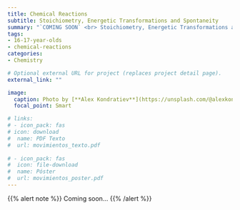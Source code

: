 ```yaml
---
title: Chemical Reactions
subtitle: Stoichiometry, Energetic Transformations and Spontaneity
summary: "`COMING SOON` <br> Stoichiometry, Energetic Transformations and Spontaneity."
tags:
- 16-17-year-olds
- chemical-reactions
categories:
- Chemistry

# Optional external URL for project (replaces project detail page).
external_link: ""

image:
  caption: Photo by [**Alex Kondratiev**](https://unsplash.com/@alexkondratiev) on [Unsplash](https://unsplash.com)
  focal_point: Smart

# links:
# - icon_pack: fas
# icon: download
#  name: PDF Texto
#  url: movimientos_texto.pdf
  
# - icon_pack: fas
#  icon: file-download
#  name: Póster
#  url: movimientos_poster.pdf  
---
```


{{% alert note %}}
Coming soon...
{{% /alert %}}